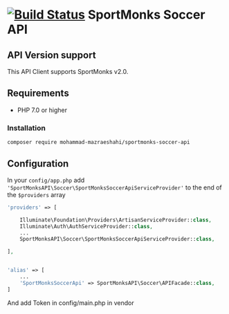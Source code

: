 [![Build Status](https://travis-ci.org/hristonev/sportmonks-client-bundle.svg?branch=master)](https://travis-ci.org/hristonev/sportmonks-client-bundle)  SportMonks Soccer API
=============================


## API Version support

This API Client supports SportMonks v2.0.

## Requirements

- PHP 7.0 or higher

### Installation

`composer require mohammad-mazraeshahi/sportmonks-soccer-api`

## Configuration

In your `config/app.php` add `'SportMonksAPI\Soccer\SportMonksSoccerApiServiceProvider'` to the end of the `$providers` array

```php
'providers' => [

    Illuminate\Foundation\Providers\ArtisanServiceProvider::class,
    Illuminate\Auth\AuthServiceProvider::class,
    ...
    SportMonksAPI\Soccer\SportMonksSoccerApiServiceProvider::class,

],


'alias' => [
    ...
    'SportMonksSoccerApi' => SportMonksAPI\Soccer\APIFacade::class,
]
```

And add Token in config/main.php in vendor